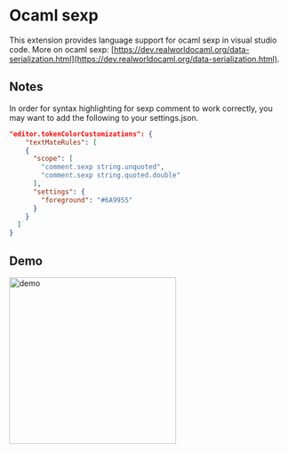 # Ocaml sexp

This extension provides language support for ocaml sexp in visual studio code. More on ocaml sexp: [https://dev.realworldocaml.org/data-serialization.html](https://dev.realworldocaml.org/data-serialization.html).

## Notes

In order for syntax highlighting for sexp comment to work correctly, you may want to add the following to your settings.json.

```json
"editor.tokenColorCustomizations": {
    "textMateRules": [
    {
      "scope": [
        "comment.sexp string.unquoted",
        "comment.sexp string.quoted.double"
      ],
      "settings": {
        "foreground": "#6A9955"
      }
    }
  ]
}
```

## Demo
<img src="https://i.imgur.com/YgXcdv6.png" alt="demo" width="300"/>